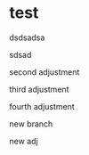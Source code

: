 
# test


dsdsadsa

sdsad


second adjustment

third adjustment

fourth adjustment


new branch


new adj
